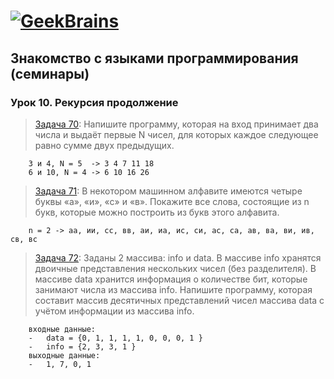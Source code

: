 ﻿# [![GeekBrains](https://frontend-scripts.hb.bizmrg.com/unique-hf/svg/logo.svg)](https://gb.ru)

## Знакомство с языками программирования (семинары)

### Урок 10. Рекурсия продолжение

> [Задача 70](https://github.com/XYI7I/GeekBrains/blob/main/Geek/C%23/lesson10/task1/Program.cs): Напишите программу, которая на вход принимает два числа и выдаёт первые N чисел, для которых каждое следующее равно сумме двух предыдущих.

        3 и 4, N = 5  -> 3 4 7 11 18
        6 и 10, N = 4 -> 6 10 16 26

> [Задача 71](https://github.com/XYI7I/GeekBrains/tree/main/Geek/C%23/lesson10/task2/Program.cs): В некотором машинном алфавите имеются четыре буквы «а», «и», «с» и «в». Покажите все слова, состоящие из n букв, которые можно построить из букв этого алфавита.

        n = 2 -> аа, ии, сс, вв, аи, иа, ис, си, ас, са, ав, ва, ви, ив, св, вс
        

> [Задача 72](https://github.com/XYI7I/GeekBrains/tree/main/Geek/C%23/lesson10/task3/Program.cs): Заданы 2 массива: info и data. В массиве info хранятся двоичные представления нескольких чисел (без разделителя). В массиве data хранится информация о количестве бит, которые занимают числа из массива info. Напишите программу, которая составит массив десятичных представлений чисел массива data с учётом информации из массива info.

        входные данные:
        -   data = {0, 1, 1, 1, 1, 0, 0, 0, 1 }
        -   info = {2, 3, 3, 1 }
        выходные данные:
        -   1, 7, 0, 1